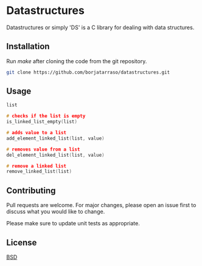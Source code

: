 # Datastructures

Datastructures or simply 'DS' is a C library for dealing with data structures.

## Installation

Run *make* after cloning the code from the git repository.

```bash
git clone https://github.com/borjatarraso/datastructures.git
```

## Usage

```c
list

# checks if the list is empty
is_linked_list_empty(list)

# adds value to a list
add_element_linked_list(list, value)

# removes value from a list
del_element_linked_list(list, value)

# remove a linked list
remove_linked_list(list)
```

## Contributing

Pull requests are welcome. For major changes, please open an issue first
to discuss what you would like to change.

Please make sure to update unit tests as appropriate.

## License

[BSD](https://choosealicense.com/licenses/bsd-2-clause/)
